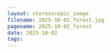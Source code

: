 ```yaml
---
layout: stereoscopic_image
filename: 2025-10-02_forest.jpg
pagename: 2025-10-02_forest
date: 2025-10-02
tags:
---
```

